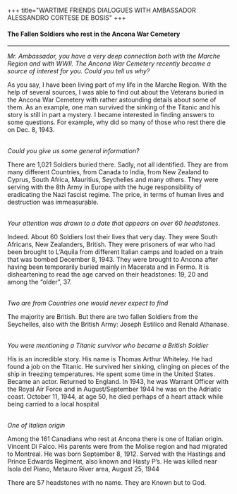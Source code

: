 +++
title="WARTIME FRIENDS DIALOGUES WITH AMBASSADOR ALESSANDRO CORTESE DE BOSIS"
+++

<h4>The Fallen Soldiers who rest in the Ancona War Cemetery</h4>

<hr>

*Mr. Ambassador, you have a very deep connection both with the Marche Region and with WWII. The Ancona War Cemetery recently became a source of interest for you. Could you tell us why?*

As you say, I have been living part of my life in the Marche Region. With the help of several sources, I was able to find out about the Veterans buried in the Ancona War Cemetery with rather astounding details about some of them. As an example, one man survived the sinking of the Titanic and his story is still in part a mystery.   I became interested in finding answers to some questions.  For example, why did so many of those who rest there die on Dec. 8, 1943.
<br><br>

*Could you give us some general information?*

There are 1,021 Soldiers buried there. Sadly, not all identified. They are from many different Countries, from Canada to India, from New Zealand to Cyprus, South Africa, Mauritius, Seychelles and many others. They were serving with the 8th Army in Europe with the huge responsibility of eradicating the Nazi fascist regime. The price, in terms of human lives and destruction was immeasurable.
<br><br>

*Your attention was drawn to a date that appears on over 60 headstones.*

Indeed. About 60 Soldiers lost their lives that very day. They were South Africans, New Zealanders, British. They were prisoners of war who had been brought to L’Aquila from different Italian camps and loaded on a train that was bombed December 8, 1943. They were brought to Ancona after having been temporarily buried mainly in Macerata and in Fermo. It is disheartening to read the age carved on their headstones: 19, 20 and among the “older”, 37.
<br><br>

*Two are from Countries one would never expect to find*

The majority are British. But there are two fallen Soldiers from the Seychelles, also with the British Army: Joseph Estilico and Renald Athanase.
<br><br>

*You were mentioning a Titanic survivor who  became a British Soldier*

His is an incredible story. His name is Thomas Arthur Whiteley. He had found a job on the Titanic. He survived her sinking, clinging on pieces of the ship in freezing temperatures. He spent some time in the United States. Became an actor. Returned to England. In 1943, he was Warrant Officer with the Royal Air Force and in August/September 1944 he was on the Adriatic coast. October 11, 1944, at age 50, he died perhaps of a heart attack while being carried to a local hospital 
<br><br>

*One of Italian origin*

Among the 161 Canadians who rest at Ancona there is one of Italian origin. Vincent Di Falco. His parents were from the Molise region and had migrated to Montreal. He was born September 8, 1912. Served with the Hastings and Prince Edwards Regiment, also known and Hasty P’s. He was killed near Isola del Piano, Metauro River area, August 25, 1944

There are 57 headstones with no name. They are Known but to God. 
